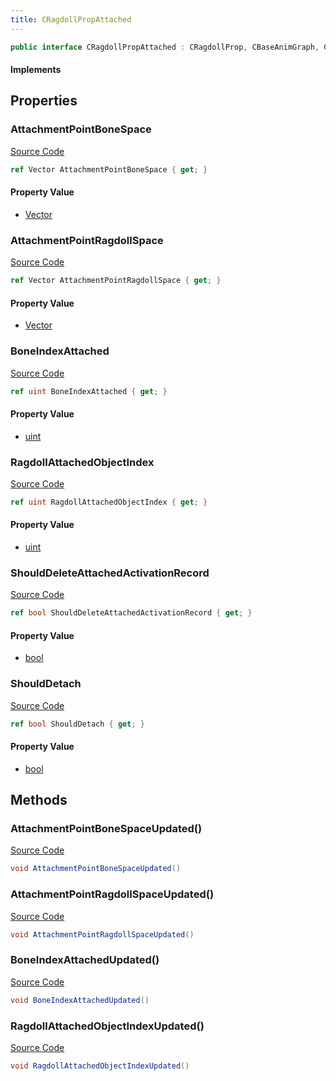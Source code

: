 ```yaml
---
title: CRagdollPropAttached
---
```


```csharp
public interface CRagdollPropAttached : CRagdollProp, CBaseAnimGraph, CBaseModelEntity, CBaseEntity, CEntityInstance, ISchemaClass<CEntityInstance>, ISchemaClass<CBaseEntity>, ISchemaClass<CBaseModelEntity>, ISchemaClass<CBaseAnimGraph>, ISchemaClass<CRagdollProp>, ISchemaClass<CRagdollPropAttached>, ISchemaField, ISchemaClass, INativeHandle
```

#### Implements

## Properties

### AttachmentPointBoneSpace

[Source Code](https://github.com/swiftly-solution/swiftlys2/blob/beta/managed/src/SwiftlyS2.Generated/Schemas/Interfaces/CRagdollPropAttached.cs#L20)

```csharp
ref Vector AttachmentPointBoneSpace { get; }
```

#### Property Value

- [Vector](/docs/api/shared/natives/vector)

### AttachmentPointRagdollSpace

[Source Code](https://github.com/swiftly-solution/swiftlys2/blob/beta/managed/src/SwiftlyS2.Generated/Schemas/Interfaces/CRagdollPropAttached.cs#L22)

```csharp
ref Vector AttachmentPointRagdollSpace { get; }
```

#### Property Value

- [Vector](/docs/api/shared/natives/vector)

### BoneIndexAttached

[Source Code](https://github.com/swiftly-solution/swiftlys2/blob/beta/managed/src/SwiftlyS2.Generated/Schemas/Interfaces/CRagdollPropAttached.cs#L16)

```csharp
ref uint BoneIndexAttached { get; }
```

#### Property Value

- [uint](https://learn.microsoft.com/dotnet/api/system.uint32)

### RagdollAttachedObjectIndex

[Source Code](https://github.com/swiftly-solution/swiftlys2/blob/beta/managed/src/SwiftlyS2.Generated/Schemas/Interfaces/CRagdollPropAttached.cs#L18)

```csharp
ref uint RagdollAttachedObjectIndex { get; }
```

#### Property Value

- [uint](https://learn.microsoft.com/dotnet/api/system.uint32)

### ShouldDeleteAttachedActivationRecord

[Source Code](https://github.com/swiftly-solution/swiftlys2/blob/beta/managed/src/SwiftlyS2.Generated/Schemas/Interfaces/CRagdollPropAttached.cs#L26)

```csharp
ref bool ShouldDeleteAttachedActivationRecord { get; }
```

#### Property Value

- [bool](https://learn.microsoft.com/dotnet/api/system.boolean)

### ShouldDetach

[Source Code](https://github.com/swiftly-solution/swiftlys2/blob/beta/managed/src/SwiftlyS2.Generated/Schemas/Interfaces/CRagdollPropAttached.cs#L24)

```csharp
ref bool ShouldDetach { get; }
```

#### Property Value

- [bool](https://learn.microsoft.com/dotnet/api/system.boolean)

## Methods

### AttachmentPointBoneSpaceUpdated()

[Source Code](https://github.com/swiftly-solution/swiftlys2/blob/beta/managed/src/SwiftlyS2.Generated/Schemas/Interfaces/CRagdollPropAttached.cs#L30)

```csharp
void AttachmentPointBoneSpaceUpdated()
```

### AttachmentPointRagdollSpaceUpdated()

[Source Code](https://github.com/swiftly-solution/swiftlys2/blob/beta/managed/src/SwiftlyS2.Generated/Schemas/Interfaces/CRagdollPropAttached.cs#L31)

```csharp
void AttachmentPointRagdollSpaceUpdated()
```

### BoneIndexAttachedUpdated()

[Source Code](https://github.com/swiftly-solution/swiftlys2/blob/beta/managed/src/SwiftlyS2.Generated/Schemas/Interfaces/CRagdollPropAttached.cs#L28)

```csharp
void BoneIndexAttachedUpdated()
```

### RagdollAttachedObjectIndexUpdated()

[Source Code](https://github.com/swiftly-solution/swiftlys2/blob/beta/managed/src/SwiftlyS2.Generated/Schemas/Interfaces/CRagdollPropAttached.cs#L29)

```csharp
void RagdollAttachedObjectIndexUpdated()
```

